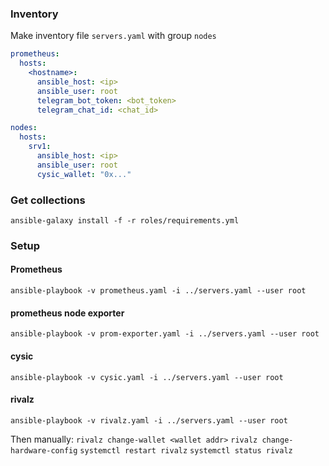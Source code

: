 
### Inventory
Make inventory file `servers.yaml` with group `nodes`
```yaml
prometheus:
  hosts:
    <hostname>:
      ansible_host: <ip>
      ansible_user: root
      telegram_bot_token: <bot_token>
      telegram_chat_id: <chat_id>

nodes:
  hosts:
    srv1:
      ansible_host: <ip>
      ansible_user: root
      cysic_wallet: "0x..."
```

### Get collections
```
ansible-galaxy install -f -r roles/requirements.yml
```

### Setup
#### Prometheus
```
ansible-playbook -v prometheus.yaml -i ../servers.yaml --user root
```

#### prometheus node exporter
```
ansible-playbook -v prom-exporter.yaml -i ../servers.yaml --user root
```

#### cysic
```
ansible-playbook -v cysic.yaml -i ../servers.yaml --user root
```

#### rivalz
```
ansible-playbook -v rivalz.yaml -i ../servers.yaml --user root
```

Then manually:
	`rivalz change-wallet <wallet addr>`
	`rivalz change-hardware-config`
	`systemctl restart rivalz`
	`systemctl status rivalz`

